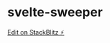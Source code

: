 # svelte-sweeper

[Edit on StackBlitz ⚡️](https://stackblitz.com/edit/sveltejs-kit-template-default-tbs3zs)